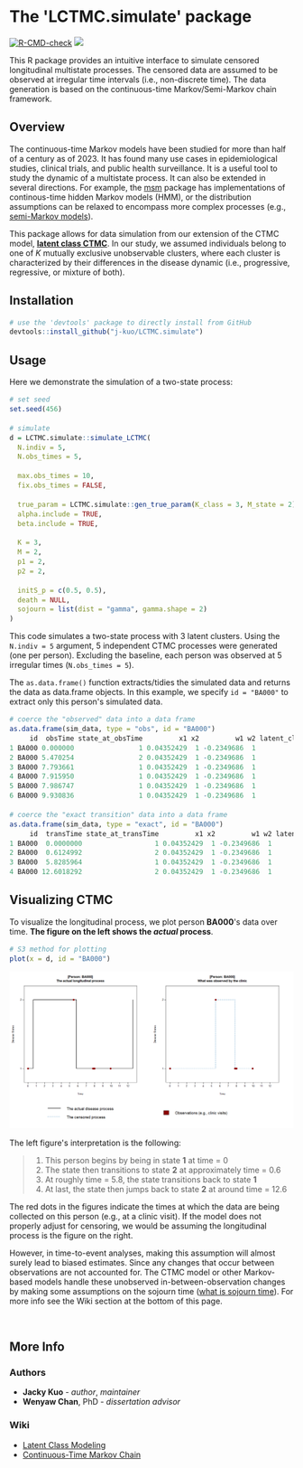 # The 'LCTMC.simulate' package

  <!-- badges: start -->
  [![R-CMD-check](https://github.com/j-kuo/LCTMC.simulate/actions/workflows/R-CMD-check.yaml/badge.svg)](https://github.com/j-kuo/LCTMC.simulate/actions/workflows/R-CMD-check.yaml)
  [![](https://img.shields.io/badge/R%20version-4.2.2-steelblue.svg)](https://cran.r-project.org/bin/windows/base/old/4.2.2)
  <!-- badges: end -->

This R package provides an intuitive interface to simulate censored longitudinal multistate processes. The censored data are assumed to be observed at irregular time intervals (i.e., non-discrete time). The data generation is based on the continuous-time Markov/Semi-Markov chain framework.  

## Overview

The continuous-time Markov models have been studied for more than half of a century as of 2023. It has found many use cases in epidemiological studies, clinical trials, and public health surveillance. It is a useful tool to study the dynamic of a multistate process. It can also be extended in several directions. For example, the [msm](https://cran.r-project.org/web/packages/msm/vignettes/msm-manual.pdf) package has implementations of continous-time hidden Markov models (HMM), or the distribution assumptions can be relaxed to encompass more complex processes (e.g., [semi-Markov models](https://www.sciencedirect.com/topics/computer-science/semi-markov-process)).

This package allows for data simulation from our extension of the CTMC model, **[latent class CTMC](https://github.com/j-kuo/LCTMC)**. In our study, we assumed individuals belong to one of $K$ mutually exclusive unobservable clusters, where each cluster is characterized by their differences in the disease dynamic (i.e., progressive, regressive, or mixture of both). 

## Installation

```R
# use the 'devtools' package to directly install from GitHub
devtools::install_github("j-kuo/LCTMC.simulate")
```

## Usage
Here we demonstrate the simulation of a two-state process:

```R
# set seed
set.seed(456)

# simulate
d = LCTMC.simulate::simulate_LCTMC(
  N.indiv = 5,
  N.obs_times = 5,

  max.obs_times = 10,
  fix.obs_times = FALSE,

  true_param = LCTMC.simulate::gen_true_param(K_class = 3, M_state = 2),
  alpha.include = TRUE,
  beta.include = TRUE,

  K = 3,
  M = 2,
  p1 = 2,
  p2 = 2,

  initS_p = c(0.5, 0.5),
  death = NULL,
  sojourn = list(dist = "gamma", gamma.shape = 2)
)
```

This code simulates a two-state process with 3 latent clusters. Using the `N.indiv = 5` argument, 5 independent CTMC processes were generated (one per person). Excluding the baseline, each person was observed at 5 irregular times (`N.obs_times = 5`).

The `as.data.frame()` function extracts/tidies the simulated data and returns the data as data.frame objects. In this example, we specify `id = "BA000"` to extract only this person's simulated data.

```R
# coerce the "observed" data into a data frame
as.data.frame(sim_data, type = "obs", id = "BA000")
     id  obsTime state_at_obsTime         x1 x2         w1 w2 latent_class
1 BA000 0.000000                1 0.04352429  1 -0.2349686  1            1
2 BA000 5.470254                2 0.04352429  1 -0.2349686  1            1
3 BA000 7.793661                1 0.04352429  1 -0.2349686  1            1
4 BA000 7.915950                1 0.04352429  1 -0.2349686  1            1
5 BA000 7.986747                1 0.04352429  1 -0.2349686  1            1
6 BA000 9.930836                1 0.04352429  1 -0.2349686  1            1

# coerce the "exact transition" data into a data frame
as.data.frame(sim_data, type = "exact", id = "BA000")
     id  transTime state_at_transTime         x1 x2         w1 w2 latent_class
1 BA000  0.0000000                  1 0.04352429  1 -0.2349686  1            1
2 BA000  0.6124992                  2 0.04352429  1 -0.2349686  1            1
3 BA000  5.8285964                  1 0.04352429  1 -0.2349686  1            1
4 BA000 12.6018292                  2 0.04352429  1 -0.2349686  1            1
```

## Visualizing CTMC
To visualize the longitudinal process, we plot person **BA000**'s data over time. **The figure on the left shows the _actual_ process**.

```R
# S3 method for plotting
plot(x = d, id = "BA000")
```

<img src="visuals/transition_example.png" width="850">

The left figure's interpretation is the following:

> 1. This person begins by being in state **1** at time = 0
> 2. The state then transitions to state **2** at approximately time = 0.6
> 3. At roughly time = 5.8, the state transitions back to state **1**
> 4. At last, the state then jumps back to state **2** at around time = 12.6

The red dots in the figures indicate the times at which the data are being collected on this person (e.g., at a clinic visit). If the model does not properly adjust for censoring, we would be assuming the longitudinal process is the figure on the right.

However, in time-to-event analyses, making this assumption will almost surely lead to biased estimates. Since any changes that occur between observations are not accounted for. The CTMC model or other Markov-based models handle these unobserved in-between-observation changes by making some assumptions on the sojourn time ([what is sojourn time](https://www.sciencedirect.com/topics/engineering/sojourn-time)). For more info see the Wiki section at the bottom of this page.


</br>

## More Info

### Authors
* **Jacky Kuo** - _author_, _maintainer_
* **Wenyaw Chan**, PhD - _dissertation advisor_

### Wiki
* [Latent Class Modeling](https://en.wikipedia.org/wiki/Latent_class_model)
* [Continuous-Time Markov Chain](https://en.wikipedia.org/wiki/Continuous-time_Markov_chain)
